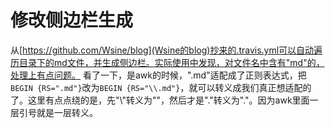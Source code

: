 # 修改侧边栏生成
从[https://github.com/Wsine/blog](Wsine的blog)抄来的.travis.yml可以自动遍历目录下的md文件，并生成侧边栏。实际使用中发现，对文件名中含有"md"的，处理上有点问题。
看了一下，是awk的时候，".md"适配成了正则表达式，把`BEGIN {RS=".md"}`改为`BEGIN {RS="\\.md"}`，就可以转义成我们真正想适配的了。这里有点点绕的是，先"\\"转义为"\"，然后才是"\."转义为"."。因为awk里面一层引号就是一层转义。